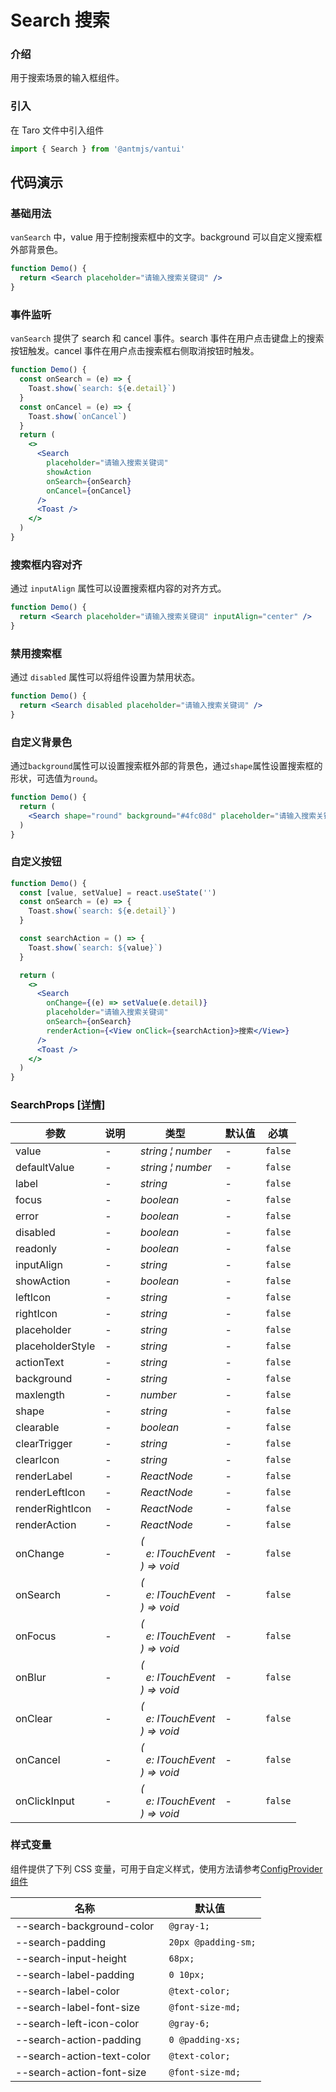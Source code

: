 # Search 搜索

### 介绍

用于搜索场景的输入框组件。

### 引入

在 Taro 文件中引入组件

```js
import { Search } from '@antmjs/vantui'
```

## 代码演示

### 基础用法

`vanSearch` 中，value 用于控制搜索框中的文字。background 可以自定义搜索框外部背景色。

```jsx
function Demo() {
  return <Search placeholder="请输入搜索关键词" />
}
```

### 事件监听

`vanSearch` 提供了 search 和 cancel 事件。search 事件在用户点击键盘上的搜索按钮触发。cancel 事件在用户点击搜索框右侧取消按钮时触发。

```jsx
function Demo() {
  const onSearch = (e) => {
    Toast.show(`search: ${e.detail}`)
  }
  const onCancel = (e) => {
    Toast.show(`onCancel`)
  }
  return (
    <>
      <Search
        placeholder="请输入搜索关键词"
        showAction
        onSearch={onSearch}
        onCancel={onCancel}
      />
      <Toast />
    </>
  )
}
```

### 搜索框内容对齐

通过 `inputAlign` 属性可以设置搜索框内容的对齐方式。

```jsx
function Demo() {
  return <Search placeholder="请输入搜索关键词" inputAlign="center" />
}
```

### 禁用搜索框

通过 `disabled` 属性可以将组件设置为禁用状态。

```jsx
function Demo() {
  return <Search disabled placeholder="请输入搜索关键词" />
}
```

### 自定义背景色

通过`background`属性可以设置搜索框外部的背景色，通过`shape`属性设置搜索框的形状，可选值为`round`。

```jsx
function Demo() {
  return (
    <Search shape="round" background="#4fc08d" placeholder="请输入搜索关键词" />
  )
}
```

### 自定义按钮

```jsx
function Demo() {
  const [value, setValue] = react.useState('')
  const onSearch = (e) => {
    Toast.show(`search: ${e.detail}`)
  }

  const searchAction = () => {
    Toast.show(`search: ${value}`)
  }

  return (
    <>
      <Search
        onChange={(e) => setValue(e.detail)}
        placeholder="请输入搜索关键词"
        onSearch={onSearch}
        renderAction={<View onClick={searchAction}>搜索</View>}
      />
      <Toast />
    </>
  )
}
```

### SearchProps [[详情]](https://github.com/AntmJS/vantui/tree/main/packages/vantui/types/search.d.ts)

| 参数             | 说明 | 类型                                                                                                     | 默认值 | 必填    |
| ---------------- | ---- | -------------------------------------------------------------------------------------------------------- | ------ | ------- |
| value            | -    | _&nbsp;&nbsp;string&nbsp;&brvbar;&nbsp;number<br/>_                                                      | -      | `false` |
| defaultValue     | -    | _&nbsp;&nbsp;string&nbsp;&brvbar;&nbsp;number<br/>_                                                      | -      | `false` |
| label            | -    | _&nbsp;&nbsp;string<br/>_                                                                                | -      | `false` |
| focus            | -    | _&nbsp;&nbsp;boolean<br/>_                                                                               | -      | `false` |
| error            | -    | _&nbsp;&nbsp;boolean<br/>_                                                                               | -      | `false` |
| disabled         | -    | _&nbsp;&nbsp;boolean<br/>_                                                                               | -      | `false` |
| readonly         | -    | _&nbsp;&nbsp;boolean<br/>_                                                                               | -      | `false` |
| inputAlign       | -    | _&nbsp;&nbsp;string<br/>_                                                                                | -      | `false` |
| showAction       | -    | _&nbsp;&nbsp;boolean<br/>_                                                                               | -      | `false` |
| leftIcon         | -    | _&nbsp;&nbsp;string<br/>_                                                                                | -      | `false` |
| rightIcon        | -    | _&nbsp;&nbsp;string<br/>_                                                                                | -      | `false` |
| placeholder      | -    | _&nbsp;&nbsp;string<br/>_                                                                                | -      | `false` |
| placeholderStyle | -    | _&nbsp;&nbsp;string<br/>_                                                                                | -      | `false` |
| actionText       | -    | _&nbsp;&nbsp;string<br/>_                                                                                | -      | `false` |
| background       | -    | _&nbsp;&nbsp;string<br/>_                                                                                | -      | `false` |
| maxlength        | -    | _&nbsp;&nbsp;number<br/>_                                                                                | -      | `false` |
| shape            | -    | _&nbsp;&nbsp;string<br/>_                                                                                | -      | `false` |
| clearable        | -    | _&nbsp;&nbsp;boolean<br/>_                                                                               | -      | `false` |
| clearTrigger     | -    | _&nbsp;&nbsp;string<br/>_                                                                                | -      | `false` |
| clearIcon        | -    | _&nbsp;&nbsp;string<br/>_                                                                                | -      | `false` |
| renderLabel      | -    | _&nbsp;&nbsp;ReactNode<br/>_                                                                             | -      | `false` |
| renderLeftIcon   | -    | _&nbsp;&nbsp;ReactNode<br/>_                                                                             | -      | `false` |
| renderRightIcon  | -    | _&nbsp;&nbsp;ReactNode<br/>_                                                                             | -      | `false` |
| renderAction     | -    | _&nbsp;&nbsp;ReactNode<br/>_                                                                             | -      | `false` |
| onChange         | -    | _&nbsp;&nbsp;(<br/>&nbsp;&nbsp;&nbsp;&nbsp;e:&nbsp;ITouchEvent<br/>&nbsp;&nbsp;)&nbsp;=>&nbsp;void<br/>_ | -      | `false` |
| onSearch         | -    | _&nbsp;&nbsp;(<br/>&nbsp;&nbsp;&nbsp;&nbsp;e:&nbsp;ITouchEvent<br/>&nbsp;&nbsp;)&nbsp;=>&nbsp;void<br/>_ | -      | `false` |
| onFocus          | -    | _&nbsp;&nbsp;(<br/>&nbsp;&nbsp;&nbsp;&nbsp;e:&nbsp;ITouchEvent<br/>&nbsp;&nbsp;)&nbsp;=>&nbsp;void<br/>_ | -      | `false` |
| onBlur           | -    | _&nbsp;&nbsp;(<br/>&nbsp;&nbsp;&nbsp;&nbsp;e:&nbsp;ITouchEvent<br/>&nbsp;&nbsp;)&nbsp;=>&nbsp;void<br/>_ | -      | `false` |
| onClear          | -    | _&nbsp;&nbsp;(<br/>&nbsp;&nbsp;&nbsp;&nbsp;e:&nbsp;ITouchEvent<br/>&nbsp;&nbsp;)&nbsp;=>&nbsp;void<br/>_ | -      | `false` |
| onCancel         | -    | _&nbsp;&nbsp;(<br/>&nbsp;&nbsp;&nbsp;&nbsp;e:&nbsp;ITouchEvent<br/>&nbsp;&nbsp;)&nbsp;=>&nbsp;void<br/>_ | -      | `false` |
| onClickInput     | -    | _&nbsp;&nbsp;(<br/>&nbsp;&nbsp;&nbsp;&nbsp;e:&nbsp;ITouchEvent<br/>&nbsp;&nbsp;)&nbsp;=>&nbsp;void<br/>_ | -      | `false` |

### 样式变量

组件提供了下列 CSS 变量，可用于自定义样式，使用方法请参考[ConfigProvider 组件](https://antmjs.github.io/vantui/#/config-provider)

| 名称                       | 默认值               |
| -------------------------- | -------------------- |
| --search-background-color  | ` @gray-1;`          |
| --search-padding           | ` 20px @padding-sm;` |
| --search-input-height      | ` 68px;`             |
| --search-label-padding     | ` 0 10px;`           |
| --search-label-color       | ` @text-color;`      |
| --search-label-font-size   | ` @font-size-md;`    |
| --search-left-icon-color   | ` @gray-6;`          |
| --search-action-padding    | ` 0 @padding-xs;`    |
| --search-action-text-color | ` @text-color;`      |
| --search-action-font-size  | ` @font-size-md;`    |
